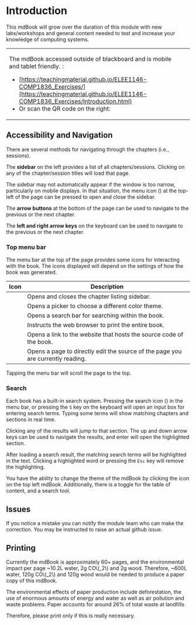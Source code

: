 # Introduction 

This mdBook will grow over the duration of this module with new labs/workshops and general content needed to test and increase your knowledge of computing systems. 


<table>
<tr>
<td>

The mdBook accessed outside of blackboard and is mobile and tablet friendly. :
- [https://teachingmaterial.github.io/ELEE1146-COMP1836_Exercises/](https://teachingmaterial.github.io/ELEE1146-COMP1836_Exercises/Introduction.html)
- Or scan the QR code on the right:
</td>
<td>


<a rel='nofollow' href='https://www.qr-code-generator.com' border='0' style='cursor:default'><img src='https://chart.googleapis.com/chart?cht=qr&chl=https%3A%2F%2Fteachingmaterial.github.io%2FELEE1146-COMP1836_Exercises%2F&chs=180x180&choe=UTF-8&chld=L|2' alt=''></a>

</td>
</tr>
</table>

## Accessibility and Navigation

There are several methods for navigating through the chapters (i.e., sessions).

The **sidebar** on the left provides a list of all chapters/sessions.
Clicking on any of the chapter/session titles will load that page.

The sidebar may not automatically appear if the window is too narrow, particularly on mobile displays.
In that situation, the menu icon (<i class="fa fa-bars"></i>) at the top-left of the page can be pressed to open and close the sidebar.

The **arrow buttons** at the bottom of the page can be used to navigate to the previous or the next chapter.

The **left and right arrow keys** on the keyboard can be used to navigate to the previous or the next chapter.

### Top menu bar

The menu bar at the top of the page provides some icons for interacting with the book.
The icons displayed will depend on the settings of how the book was generated.

| Icon | Description |
|------|-------------|
| <i class="fa fa-bars"></i> | Opens and closes the chapter listing sidebar. |
| <i class="fa fa-paint-brush"></i> | Opens a picker to choose a different color theme. |
| <i class="fa fa-search"></i> | Opens a search bar for searching within the book. |
| <i class="fa fa-print"></i> | Instructs the web browser to print the entire book. |
| <i class="fa fa-github"></i> | Opens a link to the website that hosts the source code of the book. |
| <i class="fa fa-edit"></i> | Opens a page to directly edit the source of the page you are currently reading. |

Tapping the menu bar will scroll the page to the top.

### Search

Each book has a built-in search system.
Pressing the search icon (<i class="fa fa-search"></i>) in the menu bar, or pressing the `S` key on the keyboard will open an input box for entering search terms.
Typing some terms will show matching chapters and sections in real time.

Clicking any of the results will jump to that section.
The up and down arrow keys can be used to navigate the results, and enter will open the highlighted section.

After loading a search result, the matching search terms will be highlighted in the text.
Clicking a highlighted word or pressing the `Esc` key will remove the highlighting.

You have the ability to change the theme of the mdBook by clicking the  icon on the top left mdBook. Additionally, there is a toggle for the table of content, and a search tool.
## Issues

If you notice a mistake you can notify the module team who can make the correction. You may be instructed to raise an actual github issue. 

## Printing

Currently the mdBook is approximately 60+ pages, and the environmental impact per page ~10.2L water, 2g CO\\(_2\\) and 2g wood. Therefore, ~600L water, 120g CO\\(_2\\) and 120g wood would be needed to produce a paper copy of this mdBook.

The environmental effects of paper production include deforestation, the use of enormous amounts of energy and water as well as air pollution and waste problems. Paper accounts for around 26% of total waste at landfills

Therefore, please print only if this is really necessary.
